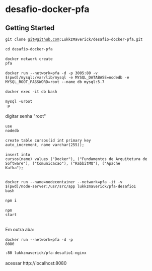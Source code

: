 # desafio-docker-pfa

## Getting Started

<code>git clone git@github.com:LukkzMaverick/desafio-docker-pfa.git</code><br/><br/>
<code>cd desafio-docker-pfa</code><br/><br/>
<code>docker network create pfa</code><br/><br/>
<code>docker run --network=pfa -d -p 3005:80 -v $(pwd)/mysql:/var/lib/mysql -e MYSQL_DATABASE=nodedb -e MYSQL_ROOT_PASSWORD=root --name db mysql:5.7</code><br/><br/>
<code>docker exec -it db bash</code><br/><br/>
<code>mysql -uroot -p</code><br/><br/>
digitar senha "root"<br/><br/>
<code>use nodedb</code><br/><br/>
<code>create table cursos(id int primary key auto_increment, name varchar(255));</code><br/><br/>
<code>insert into cursos(name) values ("Docker"), ("Fundamentos de Arquitetura de Software"), ("Comunicacao"), ("RabbitMQ"), ("Apache Kafka");</code><br/><br/>

<code>docker run --name=nodecontainer --network=pfa -it -v $(pwd)/node-server:/usr/src/app lukkzmaverick/pfa-desafio1 bash</code><br/><br/>
<code>npm i</code><br/><br/>
<code>npm start</code><br/><br/>

Em outra aba:<br/><br/>
<code>docker run --network=pfa -d -p 8080<br/><br/>:80 lukkzmaverick/pfa-desafio1-nginx</code><br/><br/>
acessar http://localhost:8080<br/><br/>


